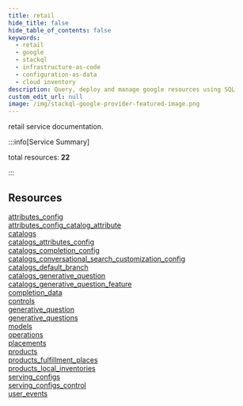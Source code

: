 ```yaml
---
title: retail
hide_title: false
hide_table_of_contents: false
keywords:
  - retail
  - google
  - stackql
  - infrastructure-as-code
  - configuration-as-data
  - cloud inventory
description: Query, deploy and manage google resources using SQL
custom_edit_url: null
image: /img/stackql-google-provider-featured-image.png
---
```


retail service documentation.

:::info[Service Summary]

total resources: __22__  

:::

## Resources
<div class="row">
<div class="providerDocColumn">
<a href="/retail/attributes_config/">attributes_config</a><br />
<a href="/retail/attributes_config_catalog_attribute/">attributes_config_catalog_attribute</a><br />
<a href="/retail/catalogs/">catalogs</a><br />
<a href="/retail/catalogs_attributes_config/">catalogs_attributes_config</a><br />
<a href="/retail/catalogs_completion_config/">catalogs_completion_config</a><br />
<a href="/retail/catalogs_conversational_search_customization_config/">catalogs_conversational_search_customization_config</a><br />
<a href="/retail/catalogs_default_branch/">catalogs_default_branch</a><br />
<a href="/retail/catalogs_generative_question/">catalogs_generative_question</a><br />
<a href="/retail/catalogs_generative_question_feature/">catalogs_generative_question_feature</a><br />
<a href="/retail/completion_data/">completion_data</a><br />
<a href="/retail/controls/">controls</a>
</div>
<div class="providerDocColumn">
<a href="/retail/generative_question/">generative_question</a><br />
<a href="/retail/generative_questions/">generative_questions</a><br />
<a href="/retail/models/">models</a><br />
<a href="/retail/operations/">operations</a><br />
<a href="/retail/placements/">placements</a><br />
<a href="/retail/products/">products</a><br />
<a href="/retail/products_fulfillment_places/">products_fulfillment_places</a><br />
<a href="/retail/products_local_inventories/">products_local_inventories</a><br />
<a href="/retail/serving_configs/">serving_configs</a><br />
<a href="/retail/serving_configs_control/">serving_configs_control</a><br />
<a href="/retail/user_events/">user_events</a>
</div>
</div>